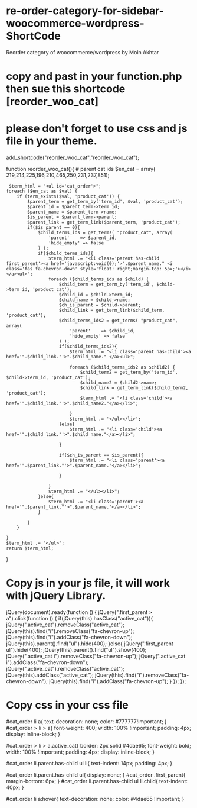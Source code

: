 # re-order-category-for-sidebar-woocommerce-wordpress-ShortCode
Reorder category of woocommerce/wordpress by Moin Akhtar


# copy and past in your function.php then sue this shortcode [reorder_woo_cat]
# please don't forget to use css and js file in your theme.


add_shortcode("reorder_woo_cat","reorder_woo_cat");


function reorder_woo_cat(){
    # parent cat ids
        $en_cat = array( 219,214,225,196,210,465,250,231,237,851);
  

     $term_html = "<ul id='cat_order'>";
    foreach ($en_cat as $val) {
        if (term_exists($val, 'product_cat')) {
            $parent_term = get_term_by('term_id', $val, 'product_cat');
            $parent_id = $parent_term->term_id;
            $parent_name = $parent_term->name;
            $is_parent = $parent_term->parent;
            $parent_link = get_term_link($parent_term, 'product_cat');
            if($is_parent == 0){
                $child_terms_ids = get_terms( "product_cat", array(
                    'parent'    => $parent_id,
                    'hide_empty' => false
                ) );
                if($child_terms_ids){
                    $term_html .= "<li class='parent has-child first_parent'><a href='javascript:void(0);'>".$parent_name." <i class='fas fa-chevron-down' style='float: right;margin-top: 5px;'></i></a><ul>";
                    foreach ($child_terms_ids as $child) {
                        $child_term = get_term_by('term_id', $child->term_id, 'product_cat');
                        $child_id = $child->term_id;
                        $child_name = $child->name;
                        $ch_is_parent = $child->parent;
                        $child_link = get_term_link($child_term, 'product_cat');
                        $child_terms_ids2 = get_terms( "product_cat", array(
                            'parent'    => $child_id,
                            'hide_empty' => false
                        ) );
                        if($child_terms_ids2){
                            $term_html .= "<li class='parent has-child'><a href='".$child_link."'>".$child_name." </a><ul>";

                            foreach ($child_terms_ids2 as $child2) {
                                $child_term2 = get_term_by('term_id', $child->term_id, 'product_cat');
                                $child_name2 = $child2->name;
                                $child_link = get_term_link($child_term2, 'product_cat');
                                $term_html .= "<li class='child'><a href='".$child_link."'>".$child_name2."</a></li>";

                            }
                            $term_html .= '</ul></li>';
                        }else{
                            $term_html .= "<li class='child'><a href='".$child_link."'>".$child_name."</a></li>";

                        }

                        if($ch_is_parent == $is_parent){
                            $term_html .= "<li class='parent'><a href='".$parent_link."'>".$parent_name."</a></li>";

                        }

                    }
                    $term_html .= "</ul></li>";
                }else{
                    $term_html .= "<li class='parent'><a href='".$parent_link."'>".$parent_name."</a></li>";
                }

            }
        }

    }
    $term_html .= "</ul>";
    return $term_html;
}









# Copy js in your js file, it will work with jQuery Library.


jQuery(document).ready(function () {
    jQuery(".first_parent > a").click(function () {
        if(jQuery(this).hasClass("active_cat")){
            jQuery(".active_cat").removeClass("active_cat");
            jQuery(this).find("i").removeClass("fa-chevron-up");
            jQuery(this).find("i").addClass("fa-chevron-down");
            jQuery(this).parent().find("ul").hide(400);
        }else{
            jQuery(".first_parent ul").hide(400);
            jQuery(this).parent().find("ul").show(400);
            jQuery(".active_cat i").removeClass("fa-chevron-up");
            jQuery(".active_cat i").addClass("fa-chevron-down");
            jQuery(".active_cat").removeClass("active_cat");
            jQuery(this).addClass("active_cat");
            jQuery(this).find("i").removeClass("fa-chevron-down");
            jQuery(this).find("i").addClass("fa-chevron-up");
        }
    });
});









# Copy css in your css file



#cat_order li a{
    text-decoration: none;
    color: #777777!important;
}
#cat_order > li > a{
    font-weight: 400;
    width: 100% !important;
    padding: 4px;
    display: inline-block;
}

#cat_order > li > a.active_cat{
    border: 2px solid #4dae65;
    font-weight: bold;
    width: 100% !important;
    padding: 4px;
    display: inline-block;
}

#cat_order li.parent.has-child ul li{
    text-indent: 14px;
    padding: 4px;
}

#cat_order li.parent.has-child ul{
    display: none;
}
#cat_order .first_parent{
    margin-bottom: 6px;
}
#cat_order li.parent.has-child ul li.child{
    text-indent: 40px;
}


#cat_order li a:hover{
    text-decoration: none;
    color: #4dae65 !important;
}



